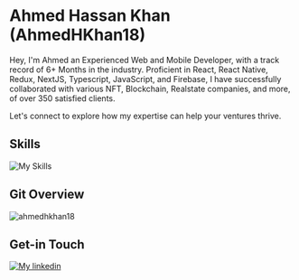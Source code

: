 # Ahmed Hassan Khan (AhmedHKhan18)
Hey, I'm Ahmed an Experienced Web and Mobile Developer, with a track record of 6+ Months in the industry. Proficient in React, React Native, Redux, NextJS, Typescript, JavaScript, and Firebase, I have successfully collaborated with various NFT, Blockchain, Realstate companies, and more, of over 350 satisfied clients.

Let's connect to explore how my expertise can help your ventures thrive.

## Skills
![My Skills](https://skillicons.dev/icons?i=react,nextjs,firebase,nodejs,apollo,graphql,mongodb,express,js,ts,redux,sass,flutter,bootstrap,materialui,netlify,css,html)


## Git Overview
<img align="center" src="https://github-readme-stats.vercel.app/api?username=ahmedhkhan18&show_icons=true" alt="ahmedhkhan18" />

## Get-in Touch

[![My linkedin](https://skillicons.dev/icons?i=linkedin)](https://www.linkedin.com/in/ahmed-hassankhan)
